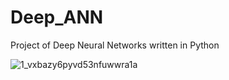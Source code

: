 # Deep_ANN
Project of Deep Neural Networks written in Python

![1_vxbazy6pyvd53nfuwwra1a](https://user-images.githubusercontent.com/21131348/45045274-bee15980-b072-11e8-8b61-493376186be7.jpeg)
